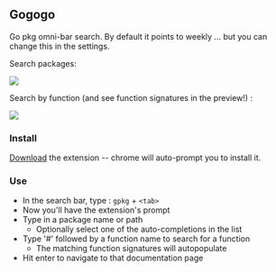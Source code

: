 ## Gogogo ##

Go pkg omni-bar search. By default it points to weekly ... but you can change this in the settings.

Search packages:

<img src='https://github.com/sjezewski/gogogo/raw/master/doc/screenshot.png'/>

Search by function (and see function signatures in the preview!) :

<img src='https://github.com/sjezewski/gogogo/raw/master/doc/functions-screenshot.png'/>

### Install ###

[Download](http://bit.ly/GAaag5) the extension -- chrome will auto-prompt you to install it.

### Use ###

- In the search bar, type : `gpkg` + `<tab>`
- Now you'll have the extension's prompt
- Type in a package name or path
  - Optionally select one of the auto-completions in the list
- Type '#' followed by a function name to search for a function
  - The matching function signatures will autopopulate  
- Hit enter to navigate to that documentation page

